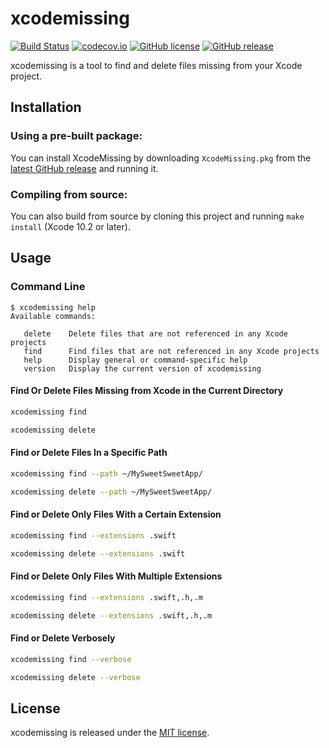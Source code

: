 # xcodemissing

[![Build Status](https://travis-ci.org/jeffctown/xcodemissing.svg?branch=master)](https://travis-ci.org/jeffctown/xcodemissing)
[![codecov.io](https://codecov.io/github/jeffctown/xcodemissing/coverage.svg?branch=master)](https://codecov.io/github/jeffctown/xcodemissing?branch=master)
[![GitHub license](https://img.shields.io/badge/license-MIT-lightgrey.svg)](https://raw.githubusercontent.com/Carthage/Carthage/master/LICENSE.md) 
[![GitHub release](https://img.shields.io/github/release/jeffctown/xcodemissing.svg)](https://github.com/jeffctown/xcodemissing/releases)


xcodemissing is a tool to find and delete files missing from your Xcode project.

## Installation

### Using a pre-built package:

You can install XcodeMissing by downloading `XcodeMissing.pkg` from the
[latest GitHub release](https://github.com/jeffctown/xcodemissing/releases/latest) and
running it.

### Compiling from source:

You can also build from source by cloning this project and running
`make install` (Xcode 10.2 or later).

## Usage

### Command Line

```
$ xcodemissing help
Available commands:

   delete    Delete files that are not referenced in any Xcode projects
   find      Find files that are not referenced in any Xcode projects
   help      Display general or command-specific help
   version   Display the current version of xcodemissing
```

#### Find Or Delete Files Missing from Xcode in the Current Directory

```bash
xcodemissing find
```

```bash
xcodemissing delete
```

#### Find or Delete Files In a Specific Path

```bash
xcodemissing find --path ~/MySweetSweetApp/
```

```bash
xcodemissing delete --path ~/MySweetSweetApp/
```

#### Find or Delete Only Files With a Certain Extension

```bash
xcodemissing find --extensions .swift
```

```bash
xcodemissing delete --extensions .swift
```

#### Find or Delete Only Files With Multiple Extensions

```bash
xcodemissing find --extensions .swift,.h,.m
```

```bash
xcodemissing delete --extensions .swift,.h,.m
```

#### Find or Delete Verbosely

```bash
xcodemissing find --verbose
```

```bash
xcodemissing delete --verbose
```

## License

xcodemissing is released under the [MIT license](LICENSE.md).